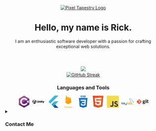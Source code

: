 <!DOCTYPE html>
<html lang="en">

<head>
    <!--
    GitHub Profile
    Author: Rick Smith
    Date: 03/123/2024  
    Project: github.comRTSmith801/RTSmith801
    -->
    <meta charset="utf-8">
</head>

<body>
    <header>
        <a href="https://pixeltapestry.com/cv" target="_blank">
            <img src="https://pixeltapestry.com/wp-content/uploads/2023/09/Pixel_Tapestry_logo_yellow-e1694147529595.png" style="height: 50px; width: auto;" alt="Pixel Tapestry Logo">
        </a>
        <h1>Hello, my name is Rick.</h1>
        <p>I am an enthusiastic software developer with a passion for crafting exceptional web solutions.</p>
    </header>
    <main>
        <div align="center">
            <img src="https://media.giphy.com/media/dWesBcTLavkZuG35MI/giphy.gif" width="500" height="auto" />
        </div>
        <div align="center">
            <a href="https://git.io/streak-stats"><img src="http://github-readme-streak-stats.herokuapp.com?user=RTSmith801&theme=solarized-dark&border_radius=3&mode=weekly" alt="GitHub Streak" /></a>
        </div>
        <div align="center">
            <h3>
                <p>Languages and Tools</p>
            </h3>
            <img src="https://github.com/devicons/devicon/blob/master/icons/csharp/csharp-original.svg" title="C#" alt="C#" width="40" height="40">&nbsp;
            <img src="https://github.com/devicons/devicon/blob/master/icons/unity/unity-original-wordmark.svg" title="Unity" alt="Unity" width="40" height="40">&nbsp;
            <img src="https://github.com/devicons/devicon/blob/master/icons/flutter/flutter-original.svg" title="Flutter" alt="Flutter" width="40" height="40">&nbsp;
            <img src="https://github.com/devicons/devicon/blob/master/icons/firebase/firebase-plain-wordmark.svg" title="Firebase" alt="Firebase" width="40" height="40">&nbsp;
            <img src="https://github.com/devicons/devicon/blob/master/icons/css3/css3-plain-wordmark.svg" title="CSS3" alt="CSS" width="40" height="40">&nbsp;
            <img src="https://github.com/devicons/devicon/blob/master/icons/html5/html5-original.svg" title="HTML5" alt="HTML" width="40" height="40">&nbsp;
            <img src="https://github.com/devicons/devicon/blob/master/icons/javascript/javascript-original.svg" title="JavaScript" alt="JavaScript" width="40" height="40">&nbsp;
            <img src="https://github.com/devicons/devicon/blob/master/icons/mysql/mysql-original-wordmark.svg" title="MySQL" alt="MySQL" width="40" height="40">&nbsp;
            <img src="https://github.com/devicons/devicon/blob/master/icons/git/git-original-wordmark.svg" title="Git" **alt="Git" width="40" height="40">
        </div>           
    </main>
    <details>
        <summary><h3>Contact Me</h3></summary>
            <p>I am actively seeking new opportunities in the realms of software development and large-scale web projects. I thrive on challenges that inspire innovation and bring out the best in my skills. Whether it’s crafting robust software solutions or developing dynamic websites, I’m always eager to explore projects that push boundaries.</p>
            <p>Feel free to delve into my portfolio for a glimpse into my past projects, showcasing a diverse range of endeavors. If you’re looking for a dedicated professional with a proven track record of delivering excellence, let’s connect. Whether you have questions or are ready to embark on a new software or web development journey together, I’m here and excited for the possibilities.</p>
            <p>Thank you for considering me as your partner in software and web development.</p>
            <p>Best regards,<br>Rick Smith</p>
            <div align="left">
            <a href="https://www.linkedin.com/in/rtsmith801/">
                <img src="https://img.shields.io/badge/LinkedIn-blue?style=for-the-badge&logo=linkedin&logoColor=white" alt="LinkedIn Badge">
            </a>        
        </div>
    </details>     
</body>

</html>
